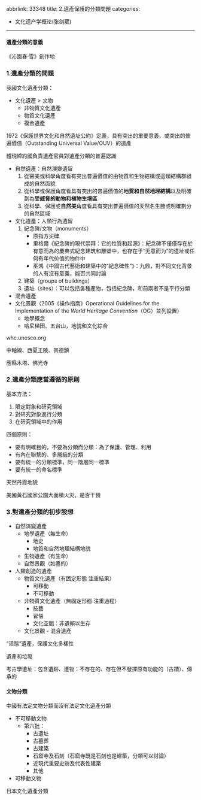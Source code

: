 abbrlink: 33348
title: 2.遺產保護的分類問題
categories:
  - 文化遗产学概论(张剑葳)
---
#### 遺產分類的意義

《沁園春·雪》創作地

### 1.遺產分類的問題

我國文化遺產分類：

- 文化遺產 > 文物
	- 非物質文化遺產
	- 物質文化遺產
	- 複合遺產

1972《保護世界文化和自然遺址公約》定義，具有突出的重要意義、或突出的普遍價值（Outstanding Universal Value/OUV）的遺產

體現締約國負責遺產官員對遺產分類的普遍認識

- 自然遺產：自然演變遺留
	1. 從審美或科學角度看有突出普遍價值的由物質和生物結構或這類結構群組成的自然面貌
	2. 從科學或保護角度看具有突出的普遍價值的**地質和自然地理結構**以及明確劃為**受威脅的動物和植物生境區**
	3. 從科學、保護或**自然美**角度看具有突出普遍價值的天然名生勝或明確劃分的自然區域
- 文化遺產：人類行為遺留
	1. 紀念碑/文物（monuments）
		- 原指方尖碑
		- 里格爾《紀念碑的現代崇拜：它的性質和起源》：紀念碑不僅僅存在於有意而為的慶典式紀念建筑和雕塑中，也存在于“无意而为”的遗址或任何有年代价值的物件中
		- 巫鴻《中國古代藝術和建築中的“紀念碑性”》：九鼎，對不同文化背景的人有沒有意義，能否共同討論
	1. 建築（groups of buildings）
	2. 遺址（sites）：可以包括各種產物，包括紀念碑，和前兩者不是平行分類
- 混合遺產
- 文化景觀（2005《操作指南》Operational Guidelines for the Implementation of the *World Heritage Convention*（OG）並列設置）
	- 地學概念
	- 哈尼梯田、五台山，地貌和文化綜合

whc.unesco.org

中軸線、西夏王陵、景德鎮

應縣木塔、佛光寺

### 2.遺產分類應當遵循的原則

基本方法：

1. 限定對象和研究領域
2. 對研究對象進行分類
3. 在研究領域中的作用

四個原則：

- 要有明確目的，不要為分類而分類：為了保護、管理、利用
- 有內在聯繫的、多層級的分類
- 要有統一的分類標準，同一階層同一標準
- 要有統一的命名標準

天然丹霞地貌

美國黃石國家公園大面積火災，是否干預

### 3.對遺產分類的初步設想

- 自然演變遺產
	- 地學遺產（無生命）
		- 地史
		- 地質和自然地理結構地貌
	- 生物遺產（有生命）
	- 自然景觀（如畫的）
- 人類創造的遺產
	- 物質文化遺產（有固定形態 注重結果）
		- 可移動
		- 不可移動
	- 非物質文化遺產（無固定形態 注重過程）
		- 技藝
		- 習俗
		- 文化空間：非遺賴以生存
	- 文化景觀
- 混合遺產

“活態”遺產，保護文化多樣性

遺產和垃圾

考古學遺址：包含遺跡、遺物：不存在的、存在但不發揮原有功能的（古蹟）、傳承的

#### 文物分類

中國有法定文物分類而沒有法定文化遺產分類

- 不可移動文物
	- 第六批：
		- 古遺址
		- 古墓葬
		- 古建築
		- 石窟寺及石刻（石窟寺既是石刻也是建築，分類可以討論）
		- 近現代重要史跡及代表性建築
		- 其他
- 可移動文物

日本文化遺產分類